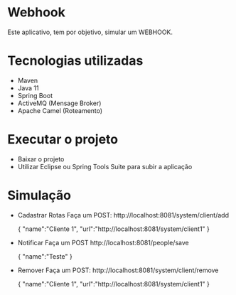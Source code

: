 # Webhook

Este aplicativo, tem por objetivo, simular um WEBHOOK.

# Tecnologias utilizadas

- Maven
- Java 11
- Spring Boot
- ActiveMQ (Mensage Broker)
- Apache Camel (Roteamento)

# Executar o projeto

- Baixar o projeto
- Utilizar Eclipse ou Spring Tools Suite para subir a aplicação

# Simulação

- Cadastrar Rotas
  Faça um POST:
  http://localhost:8081/system/client/add
 
  {
   "name":"Cliente 1",
   "url":"http://localhost:8081/system/client1"
  }

- Notificar
  Faça um POST
  http://localhost:8081/people/save

  {
    "name":"Teste"
  }

- Remover
  Faça um POST:
  http://localhost:8081/system/client/remove
  
  {
    "name":"Cliente 1",
    "url":"http://localhost:8081/system/client1"
  }
  
